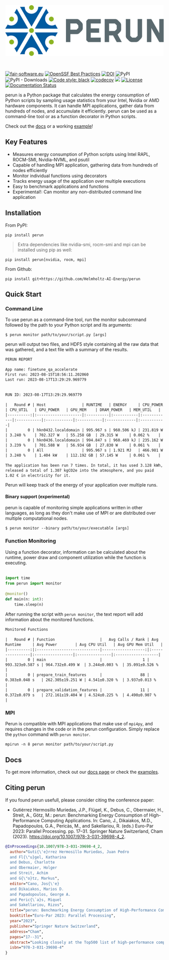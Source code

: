 <div align="center">
  <img src="https://raw.githubusercontent.com/Helmholtz-AI-Energy/perun/main/docs/images/full_logo.svg">
</div>

&nbsp;
&nbsp;

[![fair-software.eu](https://img.shields.io/badge/fair--software.eu-%E2%97%8F%20%20%E2%97%8F%20%20%E2%97%8F%20%20%E2%97%8F%20%20%E2%97%8F-green)](https://fair-software.eu)
[![OpenSSF Best Practices](https://bestpractices.coreinfrastructure.org/projects/7253/badge)](https://bestpractices.coreinfrastructure.org/projects/7253)
[![DOI](https://zenodo.org/badge/523363424.svg)](https://zenodo.org/badge/latestdoi/523363424)
![PyPI](https://img.shields.io/pypi/v/perun)
![PyPI - Downloads](https://img.shields.io/pypi/dm/perun)
[![Code style: black](https://img.shields.io/badge/code%20style-black-000000.svg)](https://github.com/psf/black)
[![codecov](https://codecov.io/gh/Helmholtz-AI-Energy/perun/graph/badge.svg?token=9O6FSJ6I3G)](https://codecov.io/gh/Helmholtz-AI-Energy/perun)
[![](https://img.shields.io/badge/Python-3.9+-blue.svg)](https://www.python.org/downloads/)
[![License](https://img.shields.io/badge/License-BSD_3--Clause-blue.svg)](https://opensource.org/licenses/BSD-3-Clause)
[![Documentation Status](https://readthedocs.org/projects/perun/badge/?version=latest)](https://perun.readthedocs.io/en/latest/?badge=latest)

perun is a Python package that calculates the energy consumption of Python scripts by sampling usage statistics from your Intel, Nvidia or AMD hardware components. It can handle MPI applications, gather data from hundreds of nodes, and accumulate it efficiently. perun can be used as a command-line tool or as a function decorator in Python scripts.

Check out the [docs](https://perun.readthedocs.io/en/latest/) or a working [example](https://github.com/Helmholtz-AI-Energy/perun/blob/main/examples/torch_mnist/README.md)!

## Key Features

 - Measures energy consumption of Python scripts using Intel RAPL, ROCM-SMI, Nvidia-NVML, and psutil
 - Capable of handling MPI application, gathering data from hundreds of nodes efficiently
 - Monitor individual functions using decorators
 - Tracks energy usage of the application over multiple executions
 - Easy to benchmark applications and functions
 - Experimental!: Can monitor any non-distributed command line application

## Installation

From PyPI:

```console
pip install perun
```

> Extra dependencies like nvidia-smi, rocm-smi and mpi can be installed using pip as well:
```console
pip install perun[nvidia, rocm, mpi]
```

From Github:

```console
pip install git+https://github.com/Helmholtz-AI-Energy/perun
```

## Quick Start

### Command Line

To use perun as a command-line tool, run the monitor subcommand followed by the path to your Python script and its arguments:

```console
$ perun monitor path/to/your/script.py [args]
```

perun will output two files, and HDF5 style containing all the raw data that was gathered, and a text file with a summary of the results.


```text
PERUN REPORT

App name: finetune_qa_accelerate
First run: 2023-08-15T18:56:11.202060
Last run: 2023-08-17T13:29:29.969779


RUN ID: 2023-08-17T13:29:29.969779

|   Round # | Host                | RUNTIME   | ENERGY     | CPU_POWER   | CPU_UTIL   | GPU_POWER   | GPU_MEM    | DRAM_POWER   | MEM_UTIL   |
|----------:|:--------------------|:----------|:-----------|:------------|:-----------|:------------|:-----------|:-------------|:-----------|
|         0 | hkn0432.localdomain | 995.967 s | 960.506 kJ | 231.819 W   | 3.240 %    | 702.327 W   | 55.258 GB  | 29.315 W     | 0.062 %    |
|         0 | hkn0436.localdomain | 994.847 s | 960.469 kJ | 235.162 W   | 3.239 %    | 701.588 W   | 56.934 GB  | 27.830 W     | 0.061 %    |
|         0 | All                 | 995.967 s | 1.921 MJ   | 466.981 W   | 3.240 %    | 1.404 kW    | 112.192 GB | 57.145 W     | 0.061 %    |

The application has been run 7 times. In total, it has used 3.128 kWh, released a total of 1.307 kgCO2e into the atmosphere, and you paid 1.02 € in electricity for it.
```

Perun will keep track of the energy of your application over multiple runs.

#### Binary support (experimental)

perun is capable of monitoring simple applications written in other languages, as long as they don't make use of MPI or are distributed over multiple computational nodes.

```console
$ perun monitor --binary path/to/your/executable [args]
```

### Function Monitoring

Using a function decorator, information can be calculated about the runtime, power draw and component utilization while the function is executing.

```python

import time
from perun import monitor

@monitor()
def main(n: int):
    time.sleep(n)
```

After running the script with ```perun monitor```, the text report will add information about the monitored functions.

```text
Monitored Functions

|   Round # | Function                    |   Avg Calls / Rank | Avg Runtime     | Avg Power        | Avg CPU Util   | Avg GPU Mem Util   |
|----------:|:----------------------------|-------------------:|:----------------|:-----------------|:---------------|:-------------------|
|         0 | main                        |                  1 | 993.323±0.587 s | 964.732±0.499 W  | 3.244±0.003 %  | 35.091±0.526 %     |
|         0 | prepare_train_features      |                 88 | 0.383±0.048 s   | 262.305±19.251 W | 4.541±0.320 %  | 3.937±0.013 %      |
|         0 | prepare_validation_features |                 11 | 0.372±0.079 s   | 272.161±19.404 W | 4.524±0.225 %  | 4.490±0.907 %      |
```

### MPI

Perun is compatible with MPI applications that make use of ```mpi4py```, and requires changes in the code or in the perun configuration. Simply replace the ```python``` command with ```perun monitor```.

```console
mpirun -n 8 perun monitor path/to/your/script.py
```

## Docs

To get more information, check out our [docs page](https://perun.readthedocs.io/en/latest/) or check the [examples](https://github.com/Helmholtz-AI-Energy/perun/tree/main/examples).

## Citing perun

If you found perun usefull, please consider citing the conference paper:

 * Gutiérrez Hermosillo Muriedas, J.P., Flügel, K., Debus, C., Obermaier, H., Streit, A., Götz, M.: perun: Benchmarking Energy Consumption of High-Performance Computing Applications. In: Cano, J., Dikaiakos, M.D., Papadopoulos, G.A., Pericàs, M., and Sakellariou, R. (eds.) Euro-Par 2023: Parallel Processing. pp. 17–31. Springer Nature Switzerland, Cham (2023). https://doi.org/10.1007/978-3-031-39698-4_2.


```bibtex
@InProceedings{10.1007/978-3-031-39698-4_2,
  author="Guti{\'e}rrez Hermosillo Muriedas, Juan Pedro
  and Fl{\"u}gel, Katharina
  and Debus, Charlotte
  and Obermaier, Holger
  and Streit, Achim
  and G{\"o}tz, Markus",
  editor="Cano, Jos{\'e}
  and Dikaiakos, Marios D.
  and Papadopoulos, George A.
  and Peric{\`a}s, Miquel
  and Sakellariou, Rizos",
  title="perun: Benchmarking Energy Consumption of High-Performance Computing Applications",
  booktitle="Euro-Par 2023: Parallel Processing",
  year="2023",
  publisher="Springer Nature Switzerland",
  address="Cham",
  pages="17--31",
  abstract="Looking closely at the Top500 list of high-performance computers (HPC) in the world, it becomes clear that computing power is not the only number that has been growing in the last three decades. The amount of power required to operate such massive computing machines has been steadily increasing, earning HPC users a higher than usual carbon footprint. While the problem is well known in academia, the exact energy requirements of hardware, software and how to optimize it are hard to quantify. To tackle this issue, we need tools to understand the software and its relationship with power consumption in today's high performance computers. With that in mind, we present perun, a Python package and command line interface to measure energy consumption based on hardware performance counters and selected physical measurement sensors. This enables accurate energy measurements on various scales of computing, from a single laptop to an MPI-distributed HPC application. We include an analysis of the discrepancies between these sensor readings and hardware performance counters, with particular focus on the power draw of the usually overlooked non-compute components such as memory. One of our major insights is their significant share of the total energy consumption. We have equally analyzed the runtime and energy overhead perun generates when monitoring common HPC applications, and found it to be minimal. Finally, an analysis on the accuracy of different measuring methodologies when applied at large scales is presented.",
  isbn="978-3-031-39698-4"
}
```
